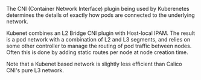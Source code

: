The CNI (Container Network Interface) plugin being used by Kuberenetes determines the details of exactly how pods are connected to the underlying network.

Kubenet combines an L2 Bridge CNI plugin with Host-local IPAM.  The result is a pod network with a combination of L2 and L3 segments, and relies on some other controller to manage the routing of pod traffic between nodes.  Often this is done by adding static routes per node at node creation time. 

Note that a Kubenet based network is slightly less efficient than Calico CNI's pure L3 network.
